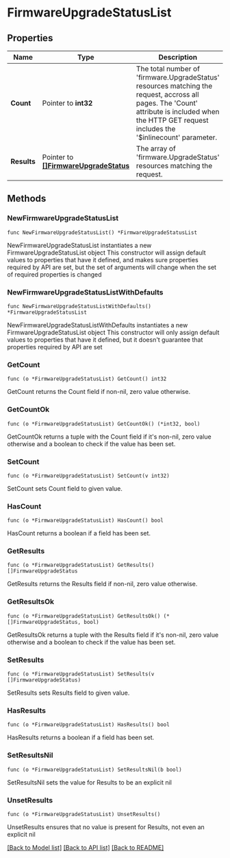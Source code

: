# FirmwareUpgradeStatusList

## Properties

Name | Type | Description | Notes
------------ | ------------- | ------------- | -------------
**Count** | Pointer to **int32** | The total number of &#39;firmware.UpgradeStatus&#39; resources matching the request, accross all pages. The &#39;Count&#39; attribute is included when the HTTP GET request includes the &#39;$inlinecount&#39; parameter. | [optional] 
**Results** | Pointer to [**[]FirmwareUpgradeStatus**](FirmwareUpgradeStatus.md) | The array of &#39;firmware.UpgradeStatus&#39; resources matching the request. | [optional] 

## Methods

### NewFirmwareUpgradeStatusList

`func NewFirmwareUpgradeStatusList() *FirmwareUpgradeStatusList`

NewFirmwareUpgradeStatusList instantiates a new FirmwareUpgradeStatusList object
This constructor will assign default values to properties that have it defined,
and makes sure properties required by API are set, but the set of arguments
will change when the set of required properties is changed

### NewFirmwareUpgradeStatusListWithDefaults

`func NewFirmwareUpgradeStatusListWithDefaults() *FirmwareUpgradeStatusList`

NewFirmwareUpgradeStatusListWithDefaults instantiates a new FirmwareUpgradeStatusList object
This constructor will only assign default values to properties that have it defined,
but it doesn't guarantee that properties required by API are set

### GetCount

`func (o *FirmwareUpgradeStatusList) GetCount() int32`

GetCount returns the Count field if non-nil, zero value otherwise.

### GetCountOk

`func (o *FirmwareUpgradeStatusList) GetCountOk() (*int32, bool)`

GetCountOk returns a tuple with the Count field if it's non-nil, zero value otherwise
and a boolean to check if the value has been set.

### SetCount

`func (o *FirmwareUpgradeStatusList) SetCount(v int32)`

SetCount sets Count field to given value.

### HasCount

`func (o *FirmwareUpgradeStatusList) HasCount() bool`

HasCount returns a boolean if a field has been set.

### GetResults

`func (o *FirmwareUpgradeStatusList) GetResults() []FirmwareUpgradeStatus`

GetResults returns the Results field if non-nil, zero value otherwise.

### GetResultsOk

`func (o *FirmwareUpgradeStatusList) GetResultsOk() (*[]FirmwareUpgradeStatus, bool)`

GetResultsOk returns a tuple with the Results field if it's non-nil, zero value otherwise
and a boolean to check if the value has been set.

### SetResults

`func (o *FirmwareUpgradeStatusList) SetResults(v []FirmwareUpgradeStatus)`

SetResults sets Results field to given value.

### HasResults

`func (o *FirmwareUpgradeStatusList) HasResults() bool`

HasResults returns a boolean if a field has been set.

### SetResultsNil

`func (o *FirmwareUpgradeStatusList) SetResultsNil(b bool)`

 SetResultsNil sets the value for Results to be an explicit nil

### UnsetResults
`func (o *FirmwareUpgradeStatusList) UnsetResults()`

UnsetResults ensures that no value is present for Results, not even an explicit nil

[[Back to Model list]](../README.md#documentation-for-models) [[Back to API list]](../README.md#documentation-for-api-endpoints) [[Back to README]](../README.md)


